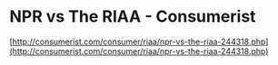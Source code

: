 <!--
id: 172082
link: http://tumblr.atmos.org/post/172082/npr-vs-the-riaa-consumerist
slug: npr-vs-the-riaa-consumerist
date: Thu Mar 15 2007 13:37:29 GMT-0700 (PDT)
publish: 2007-03-015
tags: 
title: NPR vs The RIAA - Consumerist
-->


NPR vs The RIAA - Consumerist
=============================

[http://consumerist.com/consumer/riaa/npr-vs-the-riaa-244318.php](http://consumerist.com/consumer/riaa/npr-vs-the-riaa-244318.php)

